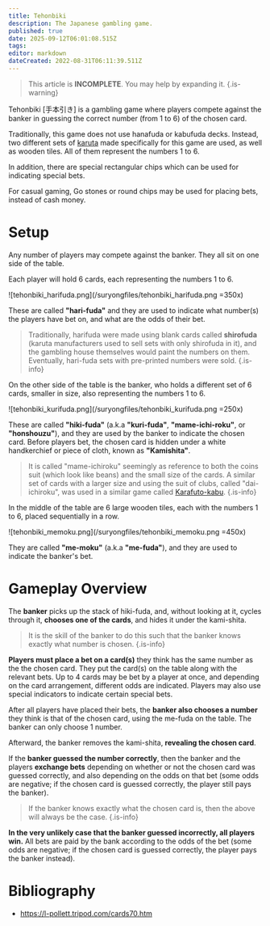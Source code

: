 ```yaml
---
title: Tehonbiki
description: The Japanese gambling game.
published: true
date: 2025-09-12T06:01:08.515Z
tags: 
editor: markdown
dateCreated: 2022-08-31T06:11:39.511Z
---
```


> This article is **INCOMPLETE**. You may help by expanding it.
{.is-warning}

Tehonbiki [手本引き] is a gambling game where players compete against the banker in guessing the correct number (from 1 to 6) of the chosen card.

Traditionally, this game does not use hanafuda or kabufuda decks. Instead, two different sets of [karuta](/en/karuta) made specifically for this game are used, as well as wooden tiles. All of them represent the numbers 1 to 6.

In addition, there are special rectangular chips which can be used for indicating special bets.

For casual gaming, Go stones or round chips may be used for placing bets, instead of cash money. 

# Setup
Any number of players may compete against the banker. They all sit on one side of the table.

Each player will hold 6 cards, each representing the numbers 1 to 6. 

![tehonbiki_harifuda.png](/suryongfiles/tehonbiki_harifuda.png =350x)

These are called **"hari-fuda"** and they are used to indicate what number(s) the players have bet on, and what are the odds of their bet.

> Traditionally, harifuda were made using blank cards called **shirofuda** (karuta manufacturers used to sell sets with only shirofuda in it), and the gambling house themselves would paint the numbers on them. Eventually, hari-fuda sets with pre-printed numbers were sold.
{.is-info}

On the other side of the table is the banker, who holds a different set of 6 cards, smaller in size, also representing the numbers 1 to 6. 

![tehonbiki_kurifuda.png](/suryongfiles/tehonbiki_kurifuda.png =250x)

These are called **"hiki-fuda"** (a.k.a **"kuri-fuda"**, **"mame-ichi-roku"**, or **"honshouzu"**), and they are used by the banker to indicate the chosen card. Before players bet, the chosen card is hidden under a white handkerchief or piece of cloth, known as **"Kamishita"**.

> It is called "mame-ichiroku" seemingly as reference to both the coins suit (which look like beans) and the small size of the cards. A similar set of cards with a larger size and using the suit of clubs, called "dai-ichiroku", was used in a similar game called [Karafuto-kabu](/en/kabufuda/games/karafuto-kabu).
{.is-info}

In the middle of the table are 6 large wooden tiles, each with the numbers 1 to 6, placed sequentially in a row. 

![tehonbiki_memoku.png](/suryongfiles/tehonbiki_memoku.png =450x)

They are called **"me-moku"** (a.k.a **"me-fuda"**), and they are used to indicate the banker's bet.

# Gameplay Overview
The **banker** picks up the stack of hiki-fuda, and, without looking at it, cycles through it, **chooses one of the cards**, and hides it under the kami-shita.

> It is the skill of the banker to do this such that the banker knows exactly what number is chosen.
{.is-info}

**Players must place a bet on a card(s)** they think has the same number as the the chosen card. They put the card(s) on the table along with the relevant bets. Up to 4 cards may be bet by a player at once, and depending on the card arrangement, different odds are indicated. Players may also use special indicators to indicate certain special bets.

After all players have placed their bets, the **banker also chooses a number** they think is that of the chosen card, using the me-fuda on the table. The banker can only choose 1 number.

Afterward, the banker removes the kami-shita, **revealing the chosen card**.

If the **banker guessed the number correctly**, then the banker and the players **exchange bets** depending on whether or not the chosen card was guessed correctly, and also depending on the odds on that bet (some odds are negative; if the chosen card is guessed correctly, the player still pays the banker).

> If the banker knows exactly what the chosen card is, then the above will always be the case.
{.is-info}

**In the very unlikely case that the banker guessed incorrectly, all players win.** All bets are paid by the bank according to the odds of the bet (some odds are negative; if the chosen card is guessed correctly, the player pays the banker instead).

# Bibliography
- https://l-pollett.tripod.com/cards70.htm